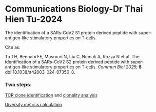 # Communications Biology-Dr Thai Hien Tu-2024
The identification of a SARs-CoV2 S1 protein derived peptide with super-antigen-like stimulatory properties on T-cells.

Cite as:

Tu TH, Bennani FE, Masroori N, Liu C, Nemati A, Rozza N et al. The identification of a SARs-CoV2 S2 protein derived peptide with super-antigen-like stimulatory properties on T-cells. *Commun Biol 2025*; **8**. doi:10.1038/s42003-024-07350-8.
  


### Two steps:

[TCR clone identification](https://github.com/liuchen37/Covid_SAg_TCR_clone/blob/main/Common%20TCR.R) and [clonality analysis](https://github.com/liuchen37/Covid_SAg_TCR_clone/blob/main/Gene_Segment_Analysis.py)

[Diversity metrics calculation](https://github.com/liuchen37/Covid_SAg_TCR_clone/blob/main/Gene_Segment_Diversity_Metrics.py)
